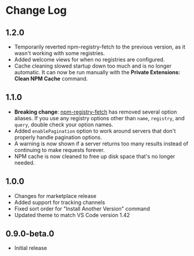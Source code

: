 # Change Log

## 1.2.0

- Temporarily reverted npm-registry-fetch to the previous version, as it wasn't working with some registries.
- Added welcome views for when no registries are configured.
- Cache cleaning slowed startup down too much and is no longer automatic. It can
  now be run manually with the **Private Extensions: Clean NPM Cache** command.

## 1.1.0

- **Breaking change**: [npm-registry-fetch](https://github.com/npm/npm-registry-fetch#-fetch-options)
  has removed several option aliases. If you use any registry options other than
  `name`, `registry`, and `query`, double check your option names.
- Added `enablePagination` option to work around servers that don't properly handle pagination options.
- A warning is now shown if a server returns too many results instead of continuing to make requests forever.
- NPM cache is now cleaned to free up disk space that's no longer needed.

## 1.0.0

- Changes for marketplace release
- Added support for tracking channels
- Fixed sort order for "Install Another Version" command
- Updated theme to match VS Code version 1.42

## 0.9.0-beta.0

- Initial release